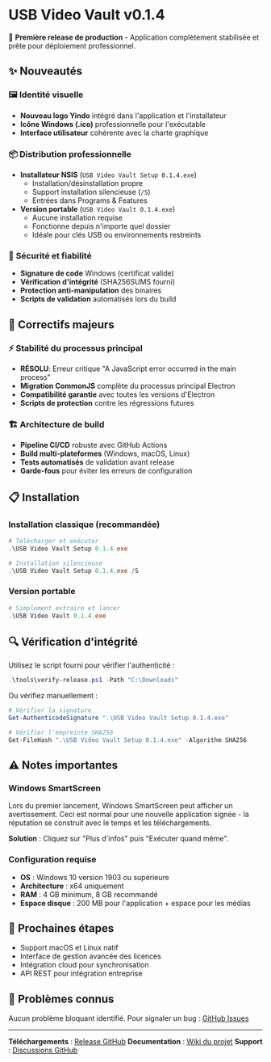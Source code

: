 # USB Video Vault v0.1.4

🎉 **Première release de production** - Application complètement stabilisée et prête pour déploiement professionnel.

## ✨ Nouveautés

### 🖼️ **Identité visuelle**
- **Nouveau logo Yindo** intégré dans l'application et l'installateur
- **Icône Windows (.ico)** professionnelle pour l'exécutable
- **Interface utilisateur** cohérente avec la charte graphique

### 📦 **Distribution professionnelle**
- **Installateur NSIS** (`USB Video Vault Setup 0.1.4.exe`)
  - Installation/désinstallation propre
  - Support installation silencieuse (`/S`)
  - Entrées dans Programs & Features
- **Version portable** (`USB Video Vault 0.1.4.exe`)
  - Aucune installation requise
  - Fonctionne depuis n'importe quel dossier
  - Idéale pour clés USB ou environnements restreints

### 🔐 **Sécurité et fiabilité**
- **Signature de code** Windows (certificat valide)
- **Vérification d'intégrité** (SHA256SUMS fourni)
- **Protection anti-manipulation** des binaires
- **Scripts de validation** automatisés lors du build

## 🔧 Correctifs majeurs

### ⚡ **Stabilité du processus principal**
- **RÉSOLU**: Erreur critique "A JavaScript error occurred in the main process"
- **Migration CommonJS** complète du processus principal Electron
- **Compatibilité garantie** avec toutes les versions d'Electron
- **Scripts de protection** contre les régressions futures

### 🏗️ **Architecture de build**
- **Pipeline CI/CD** robuste avec GitHub Actions
- **Build multi-plateformes** (Windows, macOS, Linux)
- **Tests automatisés** de validation avant release
- **Garde-fous** pour éviter les erreurs de configuration

## 📋 Installation

### Installation classique (recommandée)
```powershell
# Télécharger et exécuter
.\USB Video Vault Setup 0.1.4.exe

# Installation silencieuse
.\USB Video Vault Setup 0.1.4.exe /S
```

### Version portable
```powershell
# Simplement extraire et lancer
.\USB Video Vault 0.1.4.exe
```

## 🔍 Vérification d'intégrité

Utilisez le script fourni pour vérifier l'authenticité :
```powershell
.\tools\verify-release.ps1 -Path "C:\Downloads"
```

Ou vérifiez manuellement :
```powershell
# Vérifier la signature
Get-AuthenticodeSignature ".\USB Video Vault Setup 0.1.4.exe"

# Vérifier l'empreinte SHA256
Get-FileHash ".\USB Video Vault Setup 0.1.4.exe" -Algorithm SHA256
```

## ⚠️ Notes importantes

### Windows SmartScreen
Lors du premier lancement, Windows SmartScreen peut afficher un avertissement. Ceci est normal pour une nouvelle application signée - la réputation se construit avec le temps et les téléchargements.

**Solution** : Cliquez sur "Plus d'infos" puis "Exécuter quand même".

### Configuration requise
- **OS** : Windows 10 version 1903 ou supérieure
- **Architecture** : x64 uniquement
- **RAM** : 4 GB minimum, 8 GB recommandé
- **Espace disque** : 200 MB pour l'application + espace pour les médias

## 🚀 Prochaines étapes

- Support macOS et Linux natif
- Interface de gestion avancée des licences
- Intégration cloud pour synchronisation
- API REST pour intégration entreprise

## 🐛 Problèmes connus

Aucun problème bloquant identifié. Pour signaler un bug : [GitHub Issues](https://github.com/150781/Yindo-USB-Video-Vault/issues)

---

**Téléchargements** : [Release GitHub](https://github.com/150781/Yindo-USB-Video-Vault/releases/tag/v0.1.4)
**Documentation** : [Wiki du projet](https://github.com/150781/Yindo-USB-Video-Vault/wiki)
**Support** : [Discussions GitHub](https://github.com/150781/Yindo-USB-Video-Vault/discussions)
